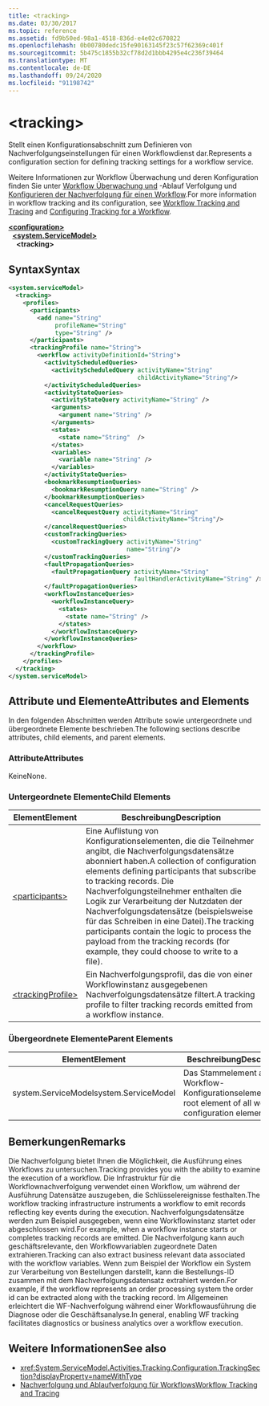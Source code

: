 ```yaml
---
title: <tracking>
ms.date: 03/30/2017
ms.topic: reference
ms.assetid: fd9b50ed-98a1-4518-836d-e4e02c670822
ms.openlocfilehash: 0b00780dedc15fe90163145f23c57f62369c401f
ms.sourcegitcommit: 5b475c1855b32cf78d2d1bbb4295e4c236f39464
ms.translationtype: MT
ms.contentlocale: de-DE
ms.lasthandoff: 09/24/2020
ms.locfileid: "91198742"
---
```

# \<tracking>

<span data-ttu-id="6a22d-101">Stellt einen Konfigurationsabschnitt zum Definieren von Nachverfolgungseinstellungen für einen Workflowdienst dar.</span><span class="sxs-lookup"><span data-stu-id="6a22d-101">Represents a configuration section for defining tracking settings for a workflow service.</span></span>  
  
 <span data-ttu-id="6a22d-102">Weitere Informationen zur Workflow Überwachung und deren Konfiguration finden Sie unter [Workflow Überwachung und](../../../windows-workflow-foundation/workflow-tracking-and-tracing.md) -Ablauf Verfolgung und [Konfigurieren der Nachverfolgung für einen Workflow](../../../windows-workflow-foundation/configuring-tracking-for-a-workflow.md).</span><span class="sxs-lookup"><span data-stu-id="6a22d-102">For more information in workflow tracking and its configuration, see [Workflow Tracking and Tracing](../../../windows-workflow-foundation/workflow-tracking-and-tracing.md) and [Configuring Tracking for a Workflow](../../../windows-workflow-foundation/configuring-tracking-for-a-workflow.md).</span></span>  
  
[**\<configuration>**](../configuration-element.md)\
&nbsp;&nbsp;[**\<system.ServiceModel>**](system-servicemodel-of-workflow.md)\
&nbsp;&nbsp;&nbsp;&nbsp;**\<tracking>**  
  
## <a name="syntax"></a><span data-ttu-id="6a22d-103">Syntax</span><span class="sxs-lookup"><span data-stu-id="6a22d-103">Syntax</span></span>  
  
```xml  
<system.serviceModel>
  <tracking>
    <profiles>
      <participants>
        <add name="String"
             profileName="String"
             type="String" />
      </participants>
      <trackingProfile name="String">
        <workflow activityDefinitionId="String">
          <activityScheduledQueries>
            <activityScheduledQuery activityName="String"
                                    childActivityName="String"/>
          </activityScheduledQueries>
          <activityStateQueries>
            <activityStateQuery activityName="String" />
            <arguments>
              <argument name="String" />
            </arguments>
            <states>
              <state name="String"  />
            </states>
            <variables>
              <variable name="String" />
            </variables>
          </activityStateQueries>
          <bookmarkResumptionQueries>
            <bookmarkResumptionQuery name="String" />
          </bookmarkResumptionQueries>
          <cancelRequestQueries>
            <cancelRequestQuery activityName="String"
                                childActivityName="String"/>
          </cancelRequestQueries>
          <customTrackingQueries>
            <customTrackingQuery activityName="String"
                                 name="String"/>
          </customTrackingQueries>
          <faultPropagationQueries>
            <faultPropagationQuery activityName="String"
                                   faultHandlerActivityName="String" />
          </faultPropagationQueries>
          <workflowInstanceQueries>
            <workflowInstanceQuery>
              <states>
                <state name="String" />
              </states>
            </workflowInstanceQuery>
          </workflowInstanceQueries>
        </workflow>
      </trackingProfile>
    </profiles>
  </tracking>
</system.serviceModel>  
```  
  
## <a name="attributes-and-elements"></a><span data-ttu-id="6a22d-104">Attribute und Elemente</span><span class="sxs-lookup"><span data-stu-id="6a22d-104">Attributes and Elements</span></span>  

 <span data-ttu-id="6a22d-105">In den folgenden Abschnitten werden Attribute sowie untergeordnete und übergeordnete Elemente beschrieben.</span><span class="sxs-lookup"><span data-stu-id="6a22d-105">The following sections describe attributes, child elements, and parent elements.</span></span>  
  
### <a name="attributes"></a><span data-ttu-id="6a22d-106">Attribute</span><span class="sxs-lookup"><span data-stu-id="6a22d-106">Attributes</span></span>  

 <span data-ttu-id="6a22d-107">Keine</span><span class="sxs-lookup"><span data-stu-id="6a22d-107">None.</span></span>  
  
### <a name="child-elements"></a><span data-ttu-id="6a22d-108">Untergeordnete Elemente</span><span class="sxs-lookup"><span data-stu-id="6a22d-108">Child Elements</span></span>  
  
|<span data-ttu-id="6a22d-109">Element</span><span class="sxs-lookup"><span data-stu-id="6a22d-109">Element</span></span>|<span data-ttu-id="6a22d-110">Beschreibung</span><span class="sxs-lookup"><span data-stu-id="6a22d-110">Description</span></span>|  
|-------------|-----------------|  
|[\<participants>](participants.md)|<span data-ttu-id="6a22d-111">Eine Auflistung von Konfigurationselementen, die die Teilnehmer angibt, die Nachverfolgungsdatensätze abonniert haben.</span><span class="sxs-lookup"><span data-stu-id="6a22d-111">A collection of configuration elements defining participants that subscribe to tracking records.</span></span> <span data-ttu-id="6a22d-112">Die Nachverfolgungsteilnehmer enthalten die Logik zur Verarbeitung der Nutzdaten der Nachverfolgungsdatensätze (beispielsweise für das Schreiben in eine Datei).</span><span class="sxs-lookup"><span data-stu-id="6a22d-112">The tracking participants contain the logic to process the payload from the tracking records (for example, they could choose to write to a file).</span></span>|  
|[\<trackingProfile>](trackingprofile.md)|<span data-ttu-id="6a22d-113">Ein Nachverfolgungsprofil, das die von einer Workflowinstanz ausgegebenen Nachverfolgungsdatensätze filtert.</span><span class="sxs-lookup"><span data-stu-id="6a22d-113">A tracking profile to filter tracking records emitted from a workflow instance.</span></span>|  
  
### <a name="parent-elements"></a><span data-ttu-id="6a22d-114">Übergeordnete Elemente</span><span class="sxs-lookup"><span data-stu-id="6a22d-114">Parent Elements</span></span>  
  
|<span data-ttu-id="6a22d-115">Element</span><span class="sxs-lookup"><span data-stu-id="6a22d-115">Element</span></span>|<span data-ttu-id="6a22d-116">Beschreibung</span><span class="sxs-lookup"><span data-stu-id="6a22d-116">Description</span></span>|  
|-------------|-----------------|  
|<span data-ttu-id="6a22d-117">system.ServiceModel</span><span class="sxs-lookup"><span data-stu-id="6a22d-117">system.ServiceModel</span></span>|<span data-ttu-id="6a22d-118">Das Stammelement aller Workflow-Konfigurationselemente.</span><span class="sxs-lookup"><span data-stu-id="6a22d-118">The root element of all workflow configuration elements.</span></span>|  
  
## <a name="remarks"></a><span data-ttu-id="6a22d-119">Bemerkungen</span><span class="sxs-lookup"><span data-stu-id="6a22d-119">Remarks</span></span>  

 <span data-ttu-id="6a22d-120">Die Nachverfolgung bietet Ihnen die Möglichkeit, die Ausführung eines Workflows zu untersuchen.</span><span class="sxs-lookup"><span data-stu-id="6a22d-120">Tracking provides you with the ability to examine the execution of a workflow.</span></span> <span data-ttu-id="6a22d-121">Die Infrastruktur für die Workflownachverfolgung verwendet einen Workflow, um während der Ausführung Datensätze auszugeben, die Schlüsselereignisse festhalten.</span><span class="sxs-lookup"><span data-stu-id="6a22d-121">The workflow tracking infrastructure instruments a workflow to emit records reflecting key events during the execution.</span></span> <span data-ttu-id="6a22d-122">Nachverfolgungsdatensätze werden zum Beispiel ausgegeben, wenn eine Workflowinstanz startet oder abgeschlossen wird.</span><span class="sxs-lookup"><span data-stu-id="6a22d-122">For example, when a workflow instance starts or completes tracking records are emitted.</span></span> <span data-ttu-id="6a22d-123">Die Nachverfolgung kann auch geschäftsrelevante, den Workflowvariablen zugeordnete Daten extrahieren.</span><span class="sxs-lookup"><span data-stu-id="6a22d-123">Tracking can also extract business relevant data associated with the workflow variables.</span></span> <span data-ttu-id="6a22d-124">Wenn zum Beispiel der Workflow ein System zur Verarbeitung von Bestellungen darstellt, kann die Bestellungs-ID zusammen mit dem Nachverfolgungsdatensatz extrahiert werden.</span><span class="sxs-lookup"><span data-stu-id="6a22d-124">For example, if the workflow represents an order processing system the order id can be extracted along with the tracking record.</span></span> <span data-ttu-id="6a22d-125">Im Allgemeinen erleichtert die WF-Nachverfolgung während einer Workflowausführung die Diagnose oder die Geschäftsanalyse.</span><span class="sxs-lookup"><span data-stu-id="6a22d-125">In general, enabling WF tracking facilitates diagnostics or business analytics over a workflow execution.</span></span>  
  
## <a name="see-also"></a><span data-ttu-id="6a22d-126">Weitere Informationen</span><span class="sxs-lookup"><span data-stu-id="6a22d-126">See also</span></span>

- <xref:System.ServiceModel.Activities.Tracking.Configuration.TrackingSection?displayProperty=nameWithType>
- [<span data-ttu-id="6a22d-127">Nachverfolgung und Ablaufverfolgung für Workflows</span><span class="sxs-lookup"><span data-stu-id="6a22d-127">Workflow Tracking and Tracing</span></span>](../../../windows-workflow-foundation/workflow-tracking-and-tracing.md)
